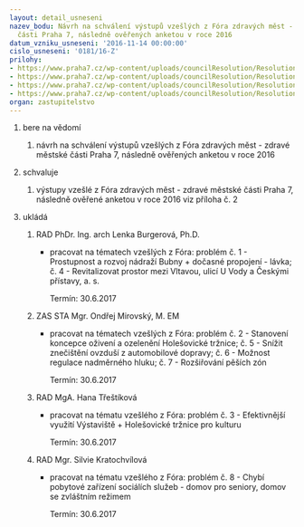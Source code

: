 ```yaml
---
layout: detail_usneseni
nazev_bodu: Návrh na schválení výstupů vzešlých z Fóra zdravých měst - zdravé městské
  části Praha 7, následně ověřených anketou v roce 2016
datum_vzniku_usneseni: '2016-11-14 00:00:00'
cislo_usneseni: '0181/16-Z'
prilohy:
- https://www.praha7.cz/wp-content/uploads/councilResolution/Resolutions/27492/export/Duvodovazprava~133468.docx
- https://www.praha7.cz/wp-content/uploads/councilResolution/Resolutions/27492/export/VystupyzFZM~133467.docx
- https://www.praha7.cz/wp-content/uploads/councilResolution/Resolutions/27492/export/UsneseniRMCc1077_16_R~133466.pdf
- https://www.praha7.cz/wp-content/uploads/councilResolution/Resolutions/27492/export/export~301461.pdf
organ: zastupitelstvo
---
```

<OL class=urzList_view id=urzList>
<LI class=urzClass1><SPAN name="1">bere na vědomí</SPAN>
<OL class=urzOlClass>
<LI class=urzClass2 style="TEXT-ALIGN: left"><SPAN>
<P>návrh na schválení výstupů vzešlých z Fóra zdravých měst - zdravé městské části Praha 7, následně ověřených anketou v roce 2016</P></SPAN></LI></OL></LI>
<LI class=urzClass1><SPAN name="24">schvaluje</SPAN>
<OL class=urzOlClass>
<LI class=urzClass2 style="TEXT-ALIGN: left"><SPAN>
<P>výstupy vzešlé z Fóra zdravých měst - zdravé městské části Praha 7, následně ověřené anketou v roce 2016 viz příloha č. 2<BR></P></SPAN></LI></OL></LI>
<LI class=urzClass1 id=urzUkoly><SPAN name="1">ukládá</SPAN>
<OL class=urzOlClass>
<LI class=urzClass2><SPAN>
<P>RAD PhDr. Ing. arch Lenka Burgerová, Ph.D.</P></SPAN>
<UL class=urzUlClass>
<LI class=urzClass3><SPAN>
<P>pracovat na tématech vzešlých z Fóra: problém č. 1 - Prostupnost a rozvoj nádraží Bubny + dočasné propojení - lávka; č. 4 - Revitalizovat prostor mezi Vltavou, ulicí U Vody a Českými přístavy, a. s.</P></SPAN><SPAN class=urzUkolTermin>Termín:&nbsp;30.6.2017</SPAN></LI></UL></LI>
<LI class=urzClass2><SPAN>
<P>ZAS STA Mgr. Ondřej Mirovský, M. EM</P></SPAN>
<UL class=urzUlClass>
<LI class=urzClass3><SPAN>
<P>pracovat na tématech vzešlých z Fóra: problém č. 2 - Stanovení koncepce oživení a ozelenění Holešovické tržnice; č. 5 - Snížit znečištění ovzduší z automobilové dopravy; č. 6 - Možnost regulace nadměrného hluku; č. 7 - Rozšiřování pěších zón</P></SPAN><SPAN class=urzUkolTermin>Termín:&nbsp;30.6.2017</SPAN></LI></UL></LI>
<LI class=urzClass2><SPAN>
<P>RAD MgA. Hana Třeštíková</P></SPAN>
<UL class=urzUlClass>
<LI class=urzClass3><SPAN>
<P>pracovat na tématu vzešlého z Fóra: problém č. 3 - Efektivnější využití Výstaviště + Holešovické tržnice pro kulturu</P></SPAN><SPAN class=urzUkolTermin>Termín:&nbsp;30.6.2017</SPAN></LI></UL></LI>
<LI class=urzClass2><SPAN>
<P>RAD Mgr. Silvie Kratochvílová</P></SPAN>
<UL class=urzUlClass>
<LI class=urzClass3><SPAN>
<P>pracovat na tématu vzešlého z Fóra: problém č. 8 - Chybí pobytové zařízení sociálích služeb - domov pro seniory, domov se zvláštním režimem</P></SPAN><SPAN class=urzUkolTermin>Termín:&nbsp;30.6.2017</SPAN></LI></UL></LI></OL></LI></OL>